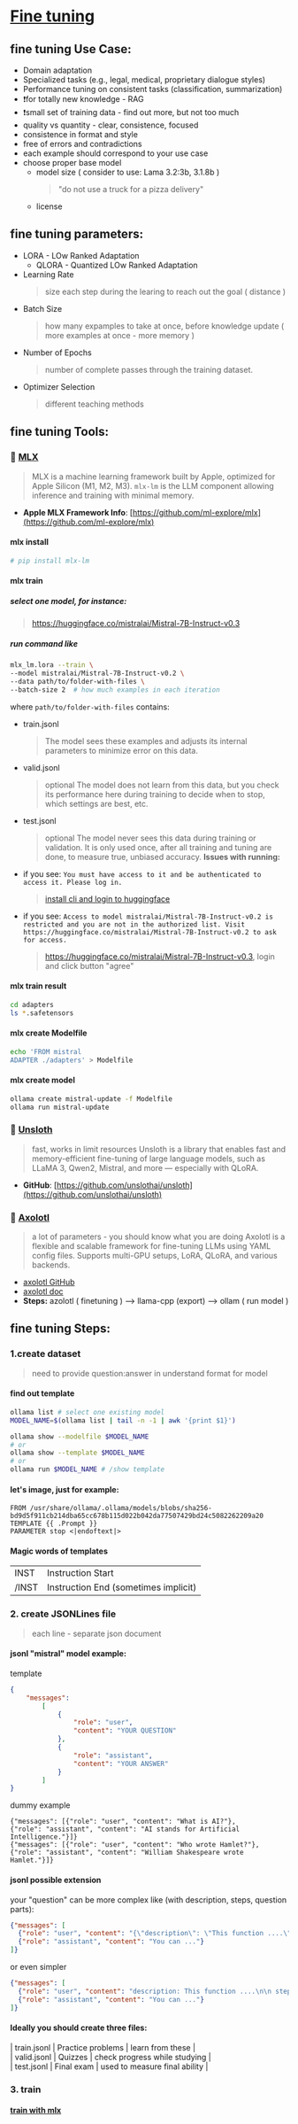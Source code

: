 # [Fine tuning](./ai-tools-fine-tuning.md)

## fine tuning Use Case:
* Domain adaptation
* Specialized tasks (e.g., legal, medical, proprietary dialogue styles)
* Performance tuning on consistent tasks (classification, summarization)
* ❗for totally new knowledge - RAG
* ❗small set of training data - find out more, but not too much 
* quality vs quantity - clear, consistence, focused
* consistence in format and style 
* free of errors and contradictions
* each example should correspond to your use case
* choose proper base model
  * model size ( consider to use: Lama 3.2:3b, 3.1.8b )
    > "do not use a truck for a pizza delivery"
  * license

## fine tuning parameters:
* LORA - LOw Ranked Adaptation
  * QLORA - Quantized LOw Ranked Adaptation
* Learning Rate
  > size each step during the learing to reach out the goal ( distance )
* Batch Size
  > how many expamples to take at once, before knowledge update ( more examples at once - more memory )
* Number of Epochs
  > number of complete passes through the training dataset.
* Optimizer Selection
  > different teaching methods

## fine tuning Tools:

### 🧠 [MLX](https://github.com/ml-explore/mlx-lm)
> MLX is a machine learning framework built by Apple, optimized for Apple Silicon (M1, M2, M3). `mlx-lm` is the LLM component allowing inference and training with minimal memory.
- **Apple MLX Framework Info**: [https://github.com/ml-explore/mlx](https://github.com/ml-explore/mlx)

#### mlx install 
```sh
# pip install mlx-lm
```

#### mlx train
##### select one model, for instance:
   > https://huggingface.co/mistralai/Mistral-7B-Instruct-v0.3
##### run command like
```sh
mlx_lm.lora --train \
--model mistralai/Mistral-7B-Instruct-v0.2 \
--data path/to/folder-with-files \
--batch-size 2  # how much examples in each iteration 
```  
where `path/to/folder-with-files` contains:
* train.jsonl
  > The model sees these examples and adjusts its internal parameters to minimize error on this data.
* valid.jsonl 
  > optional
  > The model does not learn from this data, but you check its performance here during training to decide when to stop, which settings are best, etc.
* test.jsonl 
  > optional
  > The model never sees this data during training or validation. It is only used once, after all training and tuning are done, to measure true, unbiased accuracy.
**Issues with running:**
* if you see: `You must have access to it and be authenticated to access it. Please log in.`  
  > [install cli and login to huggingface](https://github.com/cherkavi/cheat-sheet/blob/master/ai-tools.md#huggingface)
* if you see: `Access to model mistralai/Mistral-7B-Instruct-v0.2 is restricted and you are not in the authorized list. Visit https://huggingface.co/mistralai/Mistral-7B-Instruct-v0.2 to ask for access.`
  > https://huggingface.co/mistralai/Mistral-7B-Instruct-v0.3, login and click button "agree"

#### mlx train result
```sh
cd adapters
ls *.safetensors
```

#### mlx create Modelfile
```sh
echo 'FROM mistral
ADAPTER ./adapters' > Modelfile
```

#### mlx create model
```sh
ollama create mistral-update -f Modelfile
ollama run mistral-update
```

### 🦥 [Unsloth](https://www.unsloth.ai)
> fast, works in limit resources
> Unsloth is a library that enables fast and memory-efficient fine-tuning of large language models, such as LLaMA 3, Qwen2, Mistral, and more — especially with QLoRA.
- **GitHub**: [https://github.com/unslothai/unsloth](https://github.com/unslothai/unsloth)

### 🦎 [Axolotl](https://axolotl.ai)
> a lot of parameters - you should know what you are doing 
> Axolotl is a flexible and scalable framework for fine-tuning LLMs using YAML config files. Supports multi-GPU setups, LoRA, QLoRA, and various backends.
- [axolotl GitHub](https://github.com/axolotl-ai-cloud/axolotl)
- [axolotl doc](https://docs.axolotl.ai/docs/getting-started.html)
- **Steps:** azolotl ( finetuning )  --> llama-cpp (export) --> ollam ( run model )

## fine tuning Steps:

### 1.create dataset 
> need to provide question:answer in understand format for model 

#### find out template
```sh
ollama list # select one existing model 
MODEL_NAME=$(ollama list | tail -n -1 | awk '{print $1}')

ollama show --modelfile $MODEL_NAME
# or 
ollama show --template $MODEL_NAME
# or 
ollama run $MODEL_NAME # /show template
```

#### let's image, just for example:
```docker
FROM /usr/share/ollama/.ollama/models/blobs/sha256-bd9d5f911cb214dba65cc678b115d022b042da77507429bd24c5082262209a20
TEMPLATE {{ .Prompt }}
PARAMETER stop <|endoftext|>
```

#### Magic words of templates
|        |                                      |  
|--------|--------------------------------------|  
| INST   | Instruction Start                    |  
| /INST  | Instruction End (sometimes implicit) |  


### 2. create JSONLines file
> each line - separate json document 
#### jsonl "mistral" model example:
template
```json
{
    "messages": 
        [
            {
                "role": "user", 
                "content": "YOUR QUESTION"
            }, 
            {
                "role": "assistant", 
                "content": "YOUR ANSWER"
            }
        ]
}
```
dummy example
```json:data.jsonl
{"messages": [{"role": "user", "content": "What is AI?"},       {"role": "assistant", "content": "AI stands for Artificial Intelligence."}]}
{"messages": [{"role": "user", "content": "Who wrote Hamlet?"}, {"role": "assistant", "content": "William Shakespeare wrote Hamlet."}]}
```  

#### jsonl possible extension
your "question" can be more complex like (with description, steps, question parts):
```json
{"messages": [
  {"role": "user", "content": "{\"description\": \"This function ....\", \"steps\": [\"Initialize ...\", \"Call ...\", \"Return ...\"], \"question\": \"How can I ... ?\"}"},
  {"role": "assistant", "content": "You can ..."}
]}
```
or even simpler
```json
{"messages": [
  {"role": "user", "content": "description: This function ....\n\n steps:\n Initialize ...\n Call ...\n Return ...\n\n question: How can I ... ?}"},
  {"role": "assistant", "content": "You can ..."}
]}
```

#### Ideally you should create three files:
| train.jsonl | Practice problems | learn from these               |  
| valid.jsonl | Quizzes           | check progress while studying  |  
| test.jsonl  | Final exam        | used to measure final ability  |  

### 3. train
#### [train with mlx](#mlx-train)
